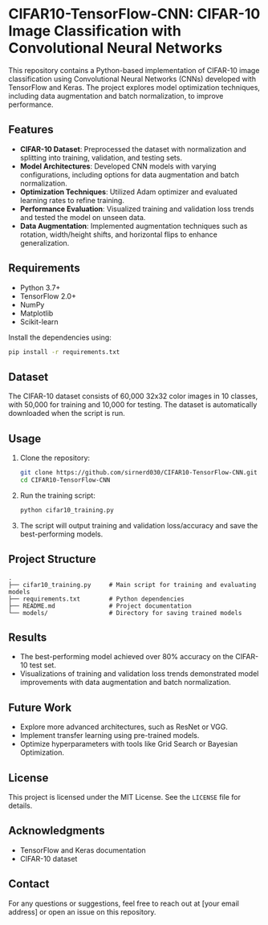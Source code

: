 # CIFAR10-TensorFlow-CNN: CIFAR-10 Image Classification with Convolutional Neural Networks

This repository contains a Python-based implementation of CIFAR-10 image classification using Convolutional Neural Networks (CNNs) developed with TensorFlow and Keras. The project explores model optimization techniques, including data augmentation and batch normalization, to improve performance.

## Features

- **CIFAR-10 Dataset**: Preprocessed the dataset with normalization and splitting into training, validation, and testing sets.
- **Model Architectures**: Developed CNN models with varying configurations, including options for data augmentation and batch normalization.
- **Optimization Techniques**: Utilized Adam optimizer and evaluated learning rates to refine training.
- **Performance Evaluation**: Visualized training and validation loss trends and tested the model on unseen data.
- **Data Augmentation**: Implemented augmentation techniques such as rotation, width/height shifts, and horizontal flips to enhance generalization.

## Requirements

- Python 3.7+
- TensorFlow 2.0+
- NumPy
- Matplotlib
- Scikit-learn

Install the dependencies using:
```bash
pip install -r requirements.txt
```

## Dataset
The CIFAR-10 dataset consists of 60,000 32x32 color images in 10 classes, with 50,000 for training and 10,000 for testing. The dataset is automatically downloaded when the script is run.

## Usage

1. Clone the repository:
   ```bash
   git clone https://github.com/sirnerd030/CIFAR10-TensorFlow-CNN.git
   cd CIFAR10-TensorFlow-CNN
   ```

2. Run the training script:
   ```bash
   python cifar10_training.py
   ```

3. The script will output training and validation loss/accuracy and save the best-performing models.

## Project Structure
```
.
├── cifar10_training.py     # Main script for training and evaluating models
├── requirements.txt        # Python dependencies
├── README.md               # Project documentation
└── models/                 # Directory for saving trained models
```

## Results
- The best-performing model achieved over 80% accuracy on the CIFAR-10 test set.
- Visualizations of training and validation loss trends demonstrated model improvements with data augmentation and batch normalization.

## Future Work
- Explore more advanced architectures, such as ResNet or VGG.
- Implement transfer learning using pre-trained models.
- Optimize hyperparameters with tools like Grid Search or Bayesian Optimization.

## License
This project is licensed under the MIT License. See the `LICENSE` file for details.

## Acknowledgments
- TensorFlow and Keras documentation
- CIFAR-10 dataset

## Contact
For any questions or suggestions, feel free to reach out at [your email address] or open an issue on this repository.
